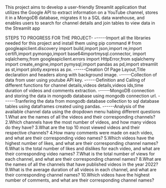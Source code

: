This project aims to develop a user-friendly Streamlit application that utilizes the Google API to extract information on a YouTube channel, stores it in a MongoDB database, migrates it to a SQL data warehouse, and enables users to search for channel details and join tables to view data in the Streamlit app

STEPS TO PROGRESS FOR THE PROJECT-
------Import all the libraries needed for this project and install them using pip command
      # from googleapiclient.discovery import build,import json,import re,import certifi,import pymongo,import base64importmysql.connector,
        import sqlalchemy,from googleapiclient.errors import HttpError,from sqlalchemy import create_engine,import pymysql,import pandas as         pd,import streamlit as st,import plotly.express as px.
------Creation Of Page Layout,Title declaration and headers along with background image.
------Collection of data from user using youtube API key.
------Definition and Calling of different functions for channel details,videos details,videos ids,time duration of videos and comments           extraction.
------MongoDB connection and storing the data in mongodb database using mongodb connection url.
------Tranfering the data from mongodb database collection to sql database tables using dataframes created using pandas.
------Analysis of the available channel data using the dropdown menu habing different questions
      1.What are the names of all the videos and their corresponding channels?
      2.Which channels have the most number of videos, and how many videos do they have?
      3.What are the top 10 most viewed videos and their respective channels?
      4.How many comments were made on each video, and what are their corresponding video names?
      5.Which videos have the highest number of likes, and what are their corresponding channel names?
      6.What is the total number of likes and dislikes for each video, and what are their corresponding video names?
      7.What is the total number of views for each channel, and what are their corresponding channel names?
      8.What are the names of all the channels that have published videos in the year 2022?
      9.What is the average duration of all videos in each channel, and what are their corresponding channel names?
      10.Which videos have the highest number of comments, and what are their corresponding channel names?
